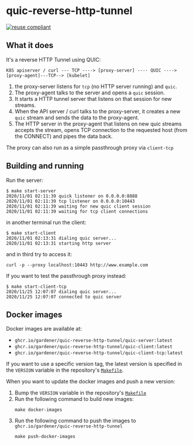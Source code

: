 # quic-reverse-http-tunnel

[![reuse compliant](https://reuse.software/badge/reuse-compliant.svg)](https://reuse.software/)

## What it does

It's a reverse HTTP Tunnel using QUIC:

```text
K8S apiserver / curl --- TCP ----> [proxy-server] ---- QUIC ----> [proxy-agent]---TCP--> [kubelet]
```

1. the proxy-server listens for `tcp` (no HTTP server running) and `quic`.
1. The proxy-agent talks to the server and opens a `quic` session.
1. It starts a HTTP tunnel server that listens on that session for new streams.
1. When the API server / curl talks to the proxy-server, it creates a new `quic` stream and sends the data to the proxy-agent.
1. The HTTP server in the proxy-agent that listens on new quic streams accepts the stream, opens TCP connection to the requested host (from the CONNECT) and pipes the data back.

The proxy can also run as a simple passthrough proxy via `client-tcp`
## Building and running

Run the server:

```console
$ make start-server
2020/11/01 02:11:39 quick listener on 0.0.0.0:8888
2020/11/01 02:11:39 tcp listener on 0.0.0.0:10443
2020/11/01 02:11:39 waiting for new quic client session
2020/11/01 02:11:39 waiting for tcp client connections
```

in another terminal run the client:

```console
$ make start-client
2020/11/01 02:13:31 dialing quic server...
2020/11/01 02:13:31 starting http server
```

and in third try to access it:

```console
curl -p --proxy localhost:10443 http://www.example.com
```

If you want to test the passthrough proxy instead:

```console
$ make start-client-tcp
2020/11/25 12:07:07 dialing quic server...
2020/11/25 12:07:07 connected to quic server
```

## Docker images

Docker images are available at:

- `ghcr.io/gardener/quic-reverse-http-tunnel/quic-server:latest`
- `ghcr.io/gardener/quic-reverse-http-tunnel/quic-client:latest`
- `ghcr.io/gardener/quic-reverse-http-tunnel/quic-client-tcp:latest`

If you want to use a specific version tag, the latest version is specified in the `VERSION` variable in the repository's [`Makefile`](./Makefile).

When you want to update the docker images and push a new version:
1. Bump the `VERSION` variable in the repository's [`Makefile`](./Makefile)
1. Run the following command to build new images:
    ```console
    make docker-images
    ```
1. Run the following command to push the images to `ghcr.io/gardener/quic-reverse-http-tunnel`
    ```console
    make push-docker-images
    ```